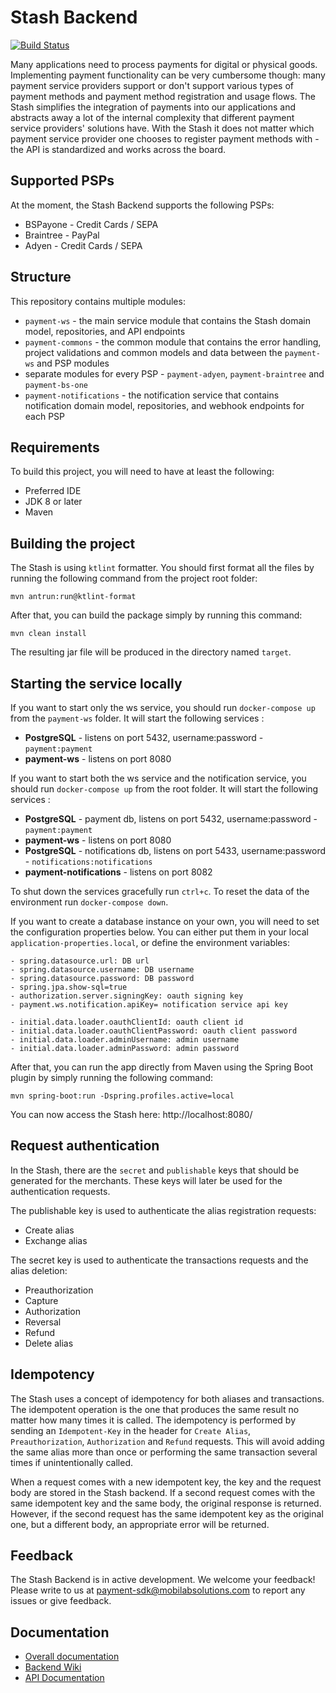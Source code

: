 # Stash Backend

[![Build Status](https://travis-ci.com/mobilabsolutions/payment-sdk-backend-open.svg?token=eZip4D1t6wvFGqNxU2ki&branch=master)](https://travis-ci.com/mobilabsolutions/payment-sdk-backend-open)

Many applications need to process payments for digital or physical goods. Implementing payment functionality can be very cumbersome though: many payment service providers support or don't support various types of payment methods and payment method registration and usage flows. The Stash simplifies the integration of payments into our applications and abstracts away a lot of the internal complexity that different payment service providers' solutions have. With the Stash it does not matter which payment service provider one chooses to register payment methods with - the API is standardized and works across the board.

## Supported PSPs

At the moment, the Stash Backend supports the following PSPs:

- BSPayone - Credit Cards / SEPA
- Braintree - PayPal
- Adyen - Credit Cards / SEPA

## Structure

This repository contains multiple modules:

- `payment-ws` - the main service module that contains the Stash domain model, repositories, and API endpoints
- `payment-commons` - the common module that contains the error handling, project validations and common models and data between the `payment-ws` and PSP modules
- separate modules for every PSP - `payment-adyen`, `payment-braintree` and `payment-bs-one`
- `payment-notifications` - the notification service that contains notification domain model, repositories, and webhook endpoints for each PSP

## Requirements

To build this project, you will need to have at least the following:

- Preferred IDE
- JDK 8 or later
- Maven

## Building the project

The Stash is using `ktlint` formatter. You should first format all the files by running the following command from the project root folder:
```
mvn antrun:run@ktlint-format
```

After that, you can build the package simply by running this command:

```
mvn clean install
```

The resulting jar file will be produced in the directory named `target`.

## Starting the service locally

If you want to start only the ws service, you should run `docker-compose up` from the `payment-ws` folder. It will start the following services :
- **PostgreSQL** - listens on port 5432, username:password - `payment:payment`
- **payment-ws** - listens on port 8080

If you want to start both the ws service and the notification service, you should run `docker-compose up` from the root folder. It will start the following services :
- **PostgreSQL** - payment db, listens on port 5432, username:password - `payment:payment`
- **payment-ws** - listens on port 8080
- **PostgreSQL** - notifications db, listens on port 5433, username:password - `notifications:notifications`
- **payment-notifications** - listens on port 8082

To shut down the services gracefully run `ctrl+c`. To reset the data of the environment run `docker-compose down`.

If you want to create a database instance on your own, you will need to set the configuration properties below. You can either put them in your local `application-properties.local`, or define the environment variables:

```
- spring.datasource.url: DB url
- spring.datasource.username: DB username
- spring.datasource.password: DB password
- spring.jpa.show-sql=true
- authorization.server.signingKey: oauth signing key
- payment.ws.notification.apiKey= notification service api key
  
- initial.data.loader.oauthClientId: oauth client id
- initial.data.loader.oauthClientPassword: oauth client password
- initial.data.loader.adminUsername: admin username
- initial.data.loader.adminPassword: admin password
```
 
After that, you can run the app directly from Maven using the Spring Boot plugin by simply running the following command:

```
mvn spring-boot:run -Dspring.profiles.active=local
```

You can now access the Stash here: http://localhost:8080/ 

## Request authentication

In the Stash, there are the `secret` and `publishable` keys that should be generated for the merchants. These keys will later be used for the authentication requests.

The publishable key is used to authenticate the alias registration requests:
- Create alias
- Exchange alias

The secret key is used to authenticate the transactions requests and the alias deletion:
- Preauthorization
- Capture
- Authorization
- Reversal
- Refund
- Delete alias

## Idempotency

The Stash uses a concept of idempotency for both aliases and transactions. The idempotent operation is the one that produces the same result no matter how many times it is called. The idempotency is performed by sending an `Idempotent-Key` in the header for `Create Alias`, `Preauthorization`, `Authorization` and `Refund` requests. This will avoid adding the same alias more than once or performing the same transaction several times if unintentionally called.

When a request comes with a new idempotent key, the key and the request body are stored in the Stash backend. If a second request comes with the same idempotent key and the same body, the original response is returned. However, if the second request has the same idempotent key as the original one, but a different body, an appropriate error will be returned.

## Feedback

The Stash Backend is in active development. We welcome your feedback! Please write to us at payment-sdk@mobilabsolutions.com to report any issues or give feedback.

## Documentation

- [Overall documentation](https://github.com/mobilabsolutions/payment-sdk-wiki-open/wiki)
- [Backend Wiki](https://github.com/mobilabsolutions/payment-sdk-backend-open/wiki)
- [API Documentation](https://payment-dev.mblb.net/api/v1/swagger-ui.html)
